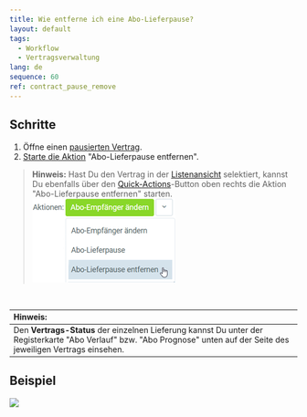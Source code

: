 ```yaml
---
title: Wie entferne ich eine Abo-Lieferpause?
layout: default
tags:
  - Workflow
  - Vertragsverwaltung
lang: de
sequence: 60
ref: contract_pause_remove
---
```


## Schritte
1. Öffne einen [pausierten Vertrag](Vertrag_Lieferpause_einstellen).
1. [Starte die Aktion](AktionStarten) "Abo-Lieferpause entfernen".
 >**Hinweis:** Hast Du den Vertrag in der [Listenansicht](Ansichten) selektiert, kannst Du ebenfalls über den [Quick-Actions](AktionStarten)-Button oben rechts die Aktion "Abo-Lieferpause entfernen" starten.<br>
 ![](assets/Abo_Lieferpause_entfernen_button.png)

<br>

| **Hinweis:** |
| :- |
| Den **Vertrags-Status** der einzelnen Lieferung kannst Du unter der Registerkarte "Abo Verlauf" bzw. "Abo Prognose" unten auf der Seite des jeweiligen Vertrags einsehen. |

## Beispiel
![](assets/Vertrag_Lieferpause_entfernen.gif)
